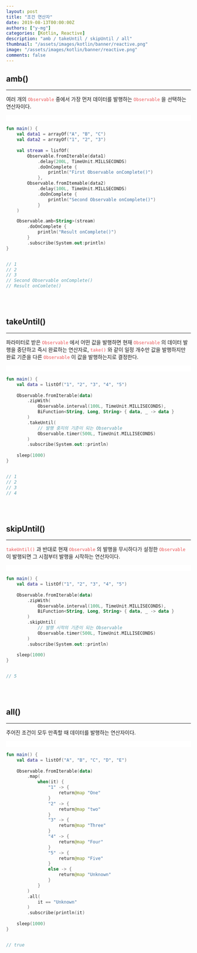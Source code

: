 ```yaml
---
layout: post
title: "조건 연산자"
date: 2019-08-13T00:00:00Z
authors: ["y-mg"]
categories: [Kotlin, Reactive]
description: "amb / takeUntil / skipUntil / all"
thumbnail: "/assets/images/kotlin/banner/reactive.png"
image: "/assets/images/kotlin/banner/reactive.png"
comments: false
---
```


## amb()
***
여러 개의 <code style="color: #eb5657;">Observable</code> 중에서 가장 먼저 데이터를 발행하는 <code style="color: #eb5657;">Observable</code> 을 선택하는 연산자이다.
<br/>

<div style="
background-color: #ffffff;
background-image: url(/assets/images/kotlin/content/condition-amb.png);
background-size: contain;
background-repeat: no-repeat;
background-position: center center;
">
<img src="/assets/images/kotlin/content/condition-amb.png" style="visibility: hidden;" />
</div>

```kotlin
fun main() {
    val data1 = arrayOf("A", "B", "C")
    val data2 = arrayOf("1", "2", "3")
		
    val stream = lisfOf(
        Observable.fromIterable(data1)
            .delay(200L, TimeUnit.MILLSECONDS)
            .doOnComplete {
                println("First Observable onComplete()")
            },
        Observable.fromItemable(data2)
            .delay(100L, TimeUnit.MILLSECONDS)
            .doOnComplete {
                println("Second Observable onComplete()")
            }
	)

    Observable.amb<String>(stream)
        .doOnComplete {
            println("Result onComplete()")
        }
        .subscribe(System.out:println)
}


// 1
// 2
// 3
// Second Observable onComplete()
// Result onComlete()
```
<br/>
<br/>



## takeUntil()
***
파라미터로 받은 <code style="color: #eb5657;">Observable</code> 에서 어떤 값을 발행하면 현재 <code style="color: #eb5657;">Observable</code> 의 데이터 발행을 중단하고 즉시 완료하는 연산자로, <code style="color: #eb5657;">take()</code> 와 같이 일정 개수만 값을 발행하지만 완료 기준을 다른 <code style="color: #eb5657;">Observable</code> 이 값을 발행하는지로 결정한다.
<br/>

<div style="
background-color: #ffffff;
background-image: url(/assets/images/kotlin/content/condition-takeuntil.png);
background-size: contain;
background-repeat: no-repeat;
background-position: center center;
">
<img src="/assets/images/kotlin/content/condition-takeuntil.png" style="visibility: hidden;" />
</div>

```kotlin
fun main() {
    val data = listOf("1", "2", "3", "4", "5")
		
    Observable.fromIterable(data)
        .zipWith(
            Observable.interval(100L, TimeUnit.MILLISECONDS),
            BiFunction<String, Long, String> { data, _ -> data }
        )
        .takeUntil(
            // 발행 중지의 기준이 되는 Observable
            Observable.timer(500L, TimeUnit.MILLISECONDS)
        )
        .subscribe(System.out::println)
		
    sleep(1000)
}


// 1
// 2
// 3
// 4
```
<br/>
<br/>



## skipUntil()
***
<code style="color: #eb5657;">takeUntil()</code> 과 반대로 현재 <code style="color: #eb5657;">Observable</code> 의 발행을 무시하다가 설정한 <code style="color: #eb5657;">Observable</code> 이 발행되면 그 시점부터 발행을 시작하는 연산자이다.
<br/>

<div style="
background-color: #ffffff;
background-image: url(/assets/images/kotlin/content/condition-skipuntil.png);
background-size: contain;
background-repeat: no-repeat;
background-position: center center;
">
<img src="/assets/images/kotlin/content/condition-skipuntil.png" style="visibility: hidden;" />
</div>

```kotlin
fun main() {
    val data = listOf("1", "2", "3", "4", "5")
		
    Observable.fromIterable(data)
        .zipWith(
            Observable.interval(100L, TimeUnit.MILLISECONDS),
            BiFunction<String, Long, String> { data, _ -> data }
        )
        .skipUntil(
            // 발행 시작의 기준이 되는 Observable
            Observable.timer(500L, TimeUnit.MILLISECONDS)
        )
        .subscribe(System.out::println)
		
    sleep(1000)
}


// 5
```
<br/>
<br/>



## all()
***
주어진 조건이 모두 만족할 때 데이터를 발행하는 연산자이다.
<br/>

<div style="
background-color: #ffffff;
background-image: url(/assets/images/kotlin/content/condition-all.png);
background-size: contain;
background-repeat: no-repeat;
background-position: center center;
">
<img src="/assets/images/kotlin/content/condition-all.png" style="visibility: hidden;" />
</div>

```kotlin
fun main() {
    val data = listOf("A", "B", "C", "D", "E")
		
    Observable.fromIterable(data)
        .map(
            when(it) {
                "1" -> {
                    return@map "One"
                }
                "2" -> {
                    return@map "two"
                }
                "3" -> {
                    return@map "Three"
                }
                "4" -> {
                    return@map "Four"
                }
                "5" -> {
                    return@map "Five"
                }
                else -> {
                    return@map "Unknown"
                }
            }				
        )
        .all(
            it == "Unknown"
        )
        .subscribe(println(it)
		
    sleep(1000)
}


// true
```